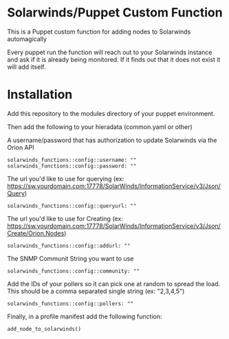 Solarwinds/Puppet Custom Function
=================================

This is a Puppet custom function for adding nodes to Solarwinds automagically

Every puppet run the function will reach out to your Solarwinds instance and ask if it is already being monitored.  If it finds out that it does not exist it will add itself.

Installation
===========

Add this repository to the modules directory of your puppet environment.

Then add the following to your hieradata (common.yaml or other)

A username/password that has authorization to update Solarwinds via the Orion API
    
    solarwinds_functions::config::username: ""
    solarwinds_functions::config::password: ""

The url you'd like to use for querying (ex: https://sw.yourdomain.com:17778/SolarWinds/InformationService/v3/Json/Query)
    
    solarwinds_functions::config::queryurl: ""

The url you'd like to use for Creating (ex: https://sw.yourdomain.com:17778/SolarWinds/InformationService/v3/Json/Create/Orion.Nodes)
    
    solarwinds_functions::config::addurl: ""

The SNMP Communit String you want to use
    
    solarwinds_functions::config::community: ""

Add the IDs of your pollers so it can pick one at random to spread the load. This should be a comma separated single string (ex: "2,3,4,5")
    
    solarwinds_functions::config::pollers: ""

Finally, in a profile manifest add the following function:
    
    add_node_to_solarwinds()
